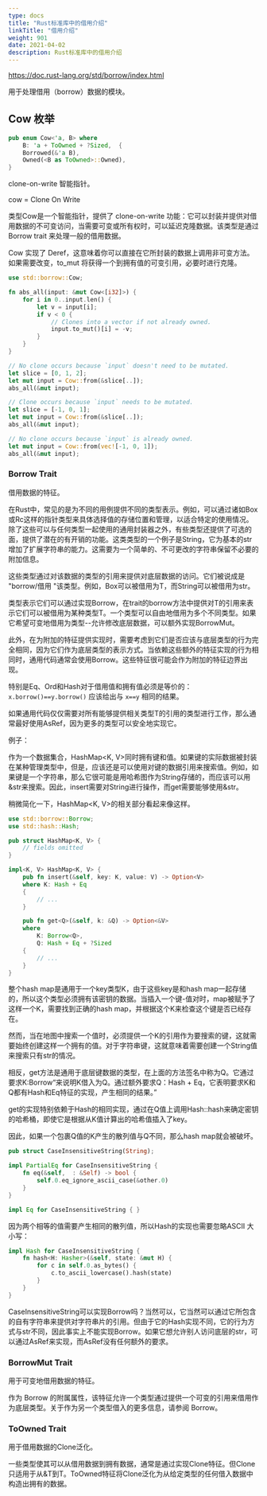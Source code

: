 ```yaml
---
type: docs
title: "Rust标准库中的借用介绍"
linkTitle: "借用介绍"
weight: 901
date: 2021-04-02
description: Rust标准库中的借用介绍
---
```


https://doc.rust-lang.org/std/borrow/index.html

用于处理借用（borrow）数据的模块。

## Cow 枚举

```rust
pub enum Cow<'a, B> where
    B: 'a + ToOwned + ?Sized,  {
    Borrowed(&'a B),
    Owned(<B as ToOwned>::Owned),
}
```

clone-on-write 智能指针。

cow = Clone On Write

类型Cow是一个智能指针，提供了 clone-on-write 功能：它可以封装并提供对借用数据的不可变访问，当需要可变或所有权时，可以延迟克隆数据。该类型是通过 Borrow trait 来处理一般的借用数据。

Cow 实现了 Deref，这意味着你可以直接在它所封装的数据上调用非可变方法。如果需要改变，to_mut 将获得一个到拥有值的可变引用，必要时进行克隆。

```rust
use std::borrow::Cow;

fn abs_all(input: &mut Cow<[i32]>) {
    for i in 0..input.len() {
        let v = input[i];
        if v < 0 {
            // Clones into a vector if not already owned.
            input.to_mut()[i] = -v;
        }
    }
}

// No clone occurs because `input` doesn't need to be mutated.
let slice = [0, 1, 2];
let mut input = Cow::from(&slice[..]);
abs_all(&mut input);

// Clone occurs because `input` needs to be mutated.
let slice = [-1, 0, 1];
let mut input = Cow::from(&slice[..]);
abs_all(&mut input);

// No clone occurs because `input` is already owned.
let mut input = Cow::from(vec![-1, 0, 1]);
abs_all(&mut input);
```

### Borrow Trait

借用数据的特征。

在Rust中，常见的是为不同的用例提供不同的类型表示。例如，可以通过诸如Box<T>或Rc<T>这样的指针类型来具体选择值的存储位置和管理，以适合特定的使用情况。除了这些可以与任何类型一起使用的通用封装器之外，有些类型还提供了可选的面，提供了潜在的有开销的功能。这类类型的一个例子是String，它为基本的str增加了扩展字符串的能力。这需要为一个简单的、不可更改的字符串保留不必要的附加信息。

这些类型通过对该数据的类型的引用来提供对底层数据的访问。它们被说成是 "borrow/借用 "该类型。例如，Box<T>可以被借用为T，而String可以被借用为str。

类型表示它们可以通过实现Borrow<T>，在trait的borrow方法中提供对T的引用来表示它们可以被借用为某种类型T。一个类型可以自由地借用为多个不同类型。如果它希望可变地借用为类型--允许修改底层数据，可以额外实现BorrowMut<T>。

此外，在为附加的特征提供实现时，需要考虑到它们是否应该与底层类型的行为完全相同，因为它们作为底层类型的表示方式。当依赖这些额外的特征实现的行为相同时，通用代码通常会使用Borrow<T>。这些特征很可能会作为附加的特征边界出现。

特别是Eq、Ord和Hash对于借用值和拥有值必须是等价的：`x.borrow()==y.borrow()` 应该给出与 `x==y` 相同的结果。

如果通用代码仅仅需要对所有能够提供相关类型T的引用的类型进行工作，那么通常最好使用AsRef<T>，因为更多的类型可以安全地实现它。

例子：

作为一个数据集合，HashMap<K, V>同时拥有键和值。如果键的实际数据被封装在某种管理类型中，但是，应该还是可以使用对键的数据引用来搜索值。例如，如果键是一个字符串，那么它很可能是用哈希图作为String存储的，而应该可以用&str来搜索。因此，insert需要对String进行操作，而get需要能够使用&str。

稍微简化一下，HashMap<K, V>的相关部分看起来像这样。

```rust
use std::borrow::Borrow;
use std::hash::Hash;

pub struct HashMap<K, V> {
    // fields omitted
}

impl<K, V> HashMap<K, V> {
    pub fn insert(&self, key: K, value: V) -> Option<V>
    where K: Hash + Eq
    {
        // ...
    }

    pub fn get<Q>(&self, k: &Q) -> Option<&V>
    where
        K: Borrow<Q>,
        Q: Hash + Eq + ?Sized
    {
        // ...
    }
}
```

整个hash map是通用于一个key类型K，由于这些key是和hash map一起存储的，所以这个类型必须拥有该密钥的数据。当插入一个键-值对时，map被赋予了这样一个K，需要找到正确的hash map，并根据这个K来检查这个键是否已经存在。

然而，当在地图中搜索一个值时，必须提供一个K的引用作为要搜索的键，这就需要始终创建这样一个拥有的值。对于字符串键，这就意味着需要创建一个String值来搜索只有str的情况。

相反，get方法是通用于底层键数据的类型，在上面的方法签名中称为Q。它通过要求K:Borrow<Q>来说明K借入为Q。通过额外要求Q：Hash + Eq，它表明要求K和Q都有Hash和Eq特征的实现，产生相同的结果。

get的实现特别依赖于Hash的相同实现，通过在Q值上调用Hash::hash来确定密钥的哈希桶，即使它是根据从K值计算出的哈希值插入了key。

因此，如果一个包裹Q值的K产生的散列值与Q不同，那么hash map就会被破坏。

```rust
pub struct CaseInsensitiveString(String);

impl PartialEq for CaseInsensitiveString {
    fn eq(&self,  : &Self) -> bool {
        self.0.eq_ignore_ascii_case(&other.0)
    }
}

impl Eq for CaseInsensitiveString { }
```

因为两个相等的值需要产生相同的散列值，所以Hash的实现也需要忽略ASCII 大小写：

```rust
impl Hash for CaseInsensitiveString {
    fn hash<H: Hasher>(&self, state: &mut H) {
        for c in self.0.as_bytes() {
            c.to_ascii_lowercase().hash(state)
        }
    }
}
```

CaseInsensitiveString可以实现Borrow<str>吗？当然可以，它当然可以通过它所包含的自有字符串来提供对字符串片的引用。但由于它的Hash实现不同，它的行为方式与str不同，因此事实上不能实现Borrow<str>。如果它想允许别人访问底层的str，可以通过AsRef<str>来实现，而AsRef<str>没有任何额外的要求。

### BorrowMut Trait

用于可变地借用数据的特征。

作为 Borrow<T> 的附属属性，该特征允许一个类型通过提供一个可变的引用来借用作为底层类型。关于作为另一个类型借入的更多信息，请参阅 Borrow<T>。

### ToOwned Trait

用于借用数据的Clone泛化。

一些类型使其可以从借用数据到拥有数据，通常是通过实现Clone特征。但Clone只适用于从&T到T。ToOwned特征将Clone泛化为从给定类型的任何借入数据中构造出拥有的数据。